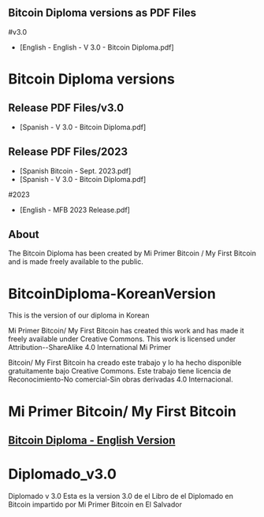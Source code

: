 ## Bitcoin Diploma versions as PDF Files
#v3.0
- [English - English - V 3.0 - Bitcoin Diploma.pdf]
# Bitcoin Diploma versions
## Release PDF Files/v3.0
- [Spanish - V 3.0 - Bitcoin Diploma.pdf]
## Release PDF Files/2023
- [Spanish Bitcoin - Sept. 2023.pdf]
- [Spanish - V 3.0 - Bitcoin Diploma.pdf]

#2023 
- [English - MFB 2023 Release.pdf]

## About

The Bitcoin Diploma has been created by Mi Primer Bitcoin / My First Bitcoin and is made freely available to the public.

# BitcoinDiploma-KoreanVersion
This is the version of our diploma in Korean

Mi Primer Bitcoin/ My First Bitcoin has created this work and has made it freely available under Creative Commons. This work is licensed under Attribution--ShareAlike 4.0 International Mi Primer 

Bitcoin/ My First Bitcoin ha creado este trabajo y lo ha hecho disponible gratuitamente bajo Creative Commons. Este trabajo tiene licencia de Reconocimiento-No comercial-Sin obras derivadas 4.0 Internacional.

# Mi Primer Bitcoin/ My First Bitcoin 
## [Bitcoin Diploma - English Version](https://github.com/MyFirstBitcoin/Bitcoin-Diploma/blob/4503a065e19eae5e38f018f3e8cdb5077fcba9fa/My%20First%20Bitcoin%20-%20Student%20Workbook%20(V2023)_spreads_Final_Optimizer.pdf)

# Diplomado_v3.0
Diplomado v 3.0
Esta es la version 3.0 de el Libro de el Diplomado en Bitcoin impartido por Mi Primer Bitcoin en El Salvador
